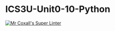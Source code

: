 # ICS3U-Unit0-10-Python

[![Mr Coxall's Super Linter](https://github.com/marshall-demars/ICS3U-Unit0-10-Python/workflows/Mr%20Coxall's%20Super%20Linter/badge.svg)](https://github.com/marshall-demars/ICS3U-Unit0-10-Python/actions/)
